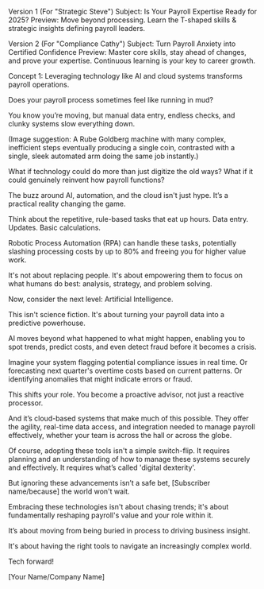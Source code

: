 Version 1 (For "Strategic Steve")
Subject: Is Your Payroll Expertise Ready for 2025?
Preview: Move beyond processing. Learn the T-shaped skills & strategic insights defining payroll leaders.

Version 2 (For "Compliance Cathy")
Subject: Turn Payroll Anxiety into Certified Confidence
Preview: Master core skills, stay ahead of changes, and prove your expertise. Continuous learning is your key to career growth.

Concept 1: Leveraging technology like AI and cloud systems transforms payroll operations.

Does your payroll process sometimes feel like running in mud?

You know you’re moving, but manual data entry, endless checks, and clunky systems slow everything down.

(Image suggestion: A Rube Goldberg machine with many complex, inefficient steps eventually producing a single coin, contrasted with a single, sleek automated arm doing the same job instantly.)

What if technology could do more than just digitize the old ways? What if it could genuinely reinvent how payroll functions?

The buzz around AI, automation, and the cloud isn't just hype. It’s a practical reality changing the game.

Think about the repetitive, rule-based tasks that eat up hours. Data entry. Updates. Basic calculations.

Robotic Process Automation (RPA) can handle these tasks, potentially slashing processing costs by up to 80% and freeing you for higher value work.

It's not about replacing people. It's about empowering them to focus on what humans do best: analysis, strategy, and problem solving.

Now, consider the next level: Artificial Intelligence.

This isn't science fiction. It's about turning your payroll data into a predictive powerhouse.

AI moves beyond what happened to what might happen, enabling you to spot trends, predict costs, and even detect fraud before it becomes a crisis.


Imagine your system flagging potential compliance issues in real time. Or forecasting next quarter's overtime costs based on current patterns. Or identifying anomalies that might indicate errors or fraud.


This shifts your role. You become a proactive advisor, not just a reactive processor.

And it’s cloud-based systems that make much of this possible. They offer the agility, real-time data access, and integration needed to manage payroll effectively, whether your team is across the hall or across the globe.



Of course, adopting these tools isn't a simple switch-flip. It requires planning and an understanding of how to manage these systems securely and effectively. It requires what’s called 'digital dexterity'.


But ignoring these advancements isn’t a safe bet, [Subscriber name/because] the world won't wait.

Embracing these technologies isn't about chasing trends; it's about fundamentally reshaping payroll's value and your role within it.

It’s about moving from being buried in process to driving business insight.

It's about having the right tools to navigate an increasingly complex world.

Tech forward!

[Your Name/Company Name]